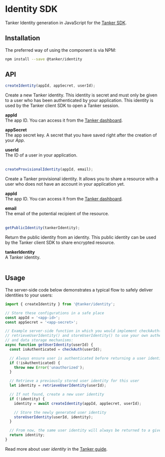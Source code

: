 # Identity SDK

Tanker Identity generation in JavaScript for the [Tanker SDK](https://docs.tanker.io/latest/).

## Installation

The preferred way of using the component is via NPM:

```bash
npm install --save @tanker/identity
```

## API

```javascript
createIdentity(appId, appSecret, userId);
```

Create a new Tanker identity. This identity is secret and must only be given to a user who has been authenticated by your application. This identity is used by the Tanker client SDK to open a Tanker session.

**appId**<br />
The app ID. You can access it from the [Tanker dashboard](https://dashboard.tanker.io).

**appSecret**<br />
The app secret key. A secret that you have saved right after the creation of your *App*.

**userId**<br />
The ID of a user in your application.
<br /><br />

```javascript
createProvisionalIdentity(appId, email);
```

Create a Tanker provisional identity. It allows you to share a resource with a user who does not have an account in your application yet.

**appId**<br />
The app ID. You can access it from the [Tanker dashboard](https://dashboard.tanker.io).

**email**<br />
The email of the potential recipient of the resource.
<br /><br />

```javascript
getPublicIdentity(tankerIdentity);
```

Return the public identity from an identity. This public identity can be used by the Tanker client SDK to share encrypted resource.

**tankerIdentity**<br />
A Tanker identity.
<br /><br />

## Usage

The server-side code below demonstrates a typical flow to safely deliver identities to your users:

```javascript
import { createIdentity } from '@tanker/identity';

// Store these configurations in a safe place
const appId = '<app-id>';
const appSecret = '<app-secret>';

// Example server-side function in which you would implement checkAuth(),
// retrieveUserIdentity() and storeUserIdentity() to use your own authentication
// and data storage mechanisms:
async function getUserIdentity(userId) {
  const isAuthenticated = checkAuth(userId);

  // Always ensure user is authenticated before returning a user identity
  if (!isAuthenticated) {
    throw new Error('unauthorized');
  }

  // Retrieve a previously stored user identity for this user
  let identity = retrieveUserIdentity(userId);

  // If not found, create a new user identity
  if (!identity) {
    identity = await createIdentity(appId, appSecret, userId);

    // Store the newly generated user identity
    storeUserIdentity(userId, identity);
  }

  // From now, the same user identity will always be returned to a given user
  return identity;
}
```

Read more about user *identity* in the [Tanker guide](https://docs.tanker.io/latest/guide/basic-concepts/).

